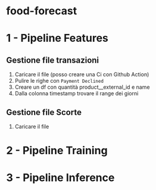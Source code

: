 # food-forecast


# 1 - Pipeline Features 
    
## Gestione file transazioni
1. Caricare il file (posso creare una Ci con Github Action)
2.  Pulire le righe con `Payment Declined`
3. Creare un df con quantità product__external_id e name
4. Dalla colonna timestamp trovare il range dei giorni 
## Gestione file Scorte
1. Caricare il file





# 2 - Pipeline Training


# 3 - Pipeline Inference